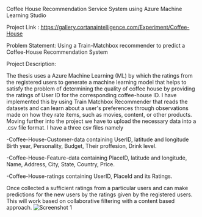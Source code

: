 Coffee House Recommendation Service System using Azure Machine Learning Studio

Project Link : https://gallery.cortanaintelligence.com/Experiment/Coffee-House

Problem Statement: 
Using a Train-Matchbox recommender to predict a Coffee-House Recommendation System

Project Description:

The thesis uses a Azure Machine Learning (ML) by which the ratings from the registered users to generate a machine learning model that helps to satisfy the problem of determining the quality of coffee house by providing the ratings of User ID for the corresponding coffee-house ID. I have implemented this by using Train Matchbox Recommender that reads the datasets and  can learn about a user's preferences through observations made on how they rate items, such as movies, content, or other products.
Moving further into the project we have to upload the necessary data into a .csv file format. 
I have a three csv files namely 

-Coffee-House-Customer-data containing UserID, latitude and longitude Birth year, Personality, Budget, Their proffesion, Drink level.

-Coffee-House-Feature-data containing PlaceID, latitude and longitude, Name, Address, City, State, Country, Price.

-Coffee-House-ratings containing UserID, PlaceId and its Ratings.

Once collected a sufficient ratings from a particular users and can make predictions for the new users by the ratings given by the registered users. This will work based on collaborative filtering with a content based approach.
![Screenshot 1](https://user-images.githubusercontent.com/89642526/152094081-df409c33-d8cf-4ec7-b2ae-1b85f43dbf48.png)

